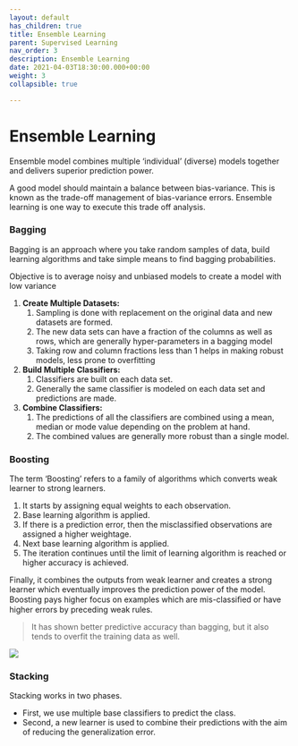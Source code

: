 ```yaml
---
layout: default
has_children: true
title: Ensemble Learning
parent: Supervised Learning
nav_order: 3
description: Ensemble Learning
date: 2021-04-03T18:30:00.000+00:00
weight: 3
collapsible: true

---
```

# Ensemble Learning

Ensemble model combines multiple ‘individual’ (diverse) models together and delivers superior prediction power. 

A good model should maintain a balance between bias-variance. This is known as the trade-off management of bias-variance errors. Ensemble learning is one way to execute this trade off analysis.

### Bagging

Bagging is an approach where you take random samples of data, build learning algorithms and take simple means to find bagging probabilities.

Objective is to average noisy and unbiased models to create a model with low variance 

1. **Create Multiple Datasets:**
   1. Sampling is done with replacement on the original data and new datasets are formed.
   2. The new data sets can have a fraction of the columns as well as rows, which are generally hyper-parameters in a bagging model
   3. Taking row and column fractions less than 1 helps in making robust models, less prone to overfitting
2. **Build Multiple Classifiers:**
   1. Classifiers are built on each data set.
   2. Generally the same classifier is modeled on each data set and predictions are made.
3. **Combine Classifiers:**
   1. The predictions of all the classifiers are combined using a mean, median or mode value depending on the problem at hand.
   2. The combined values are generally more robust than a single model.

### Boosting 

The term ‘Boosting’ refers to a family of algorithms which converts weak learner to strong learners.

1. It starts by assigning equal weights to each observation.
2. Base learning algorithm is applied. 
3. If there is a prediction error, then the misclassified observations are assigned a higher weightage.
4. Next base learning algorithm is applied.
5. The iteration continues until the limit of learning algorithm is reached or higher accuracy is achieved.

Finally, it combines the outputs from weak learner and creates a strong learner which eventually improves the prediction power of the model. Boosting pays higher focus on examples which are mis-classiﬁed or have higher errors by preceding weak rules.

> It has shown better predictive accuracy than bagging, but it also tends to overfit the training data as well.

![](https://do2blehelix.github.io/the-ml-handbook/images/ensemble.jpeg)

### Stacking 

Stacking works in two phases. 

* First, we use multiple base classifiers to predict the class. 
* Second, a new learner is used to combine their predictions with the aim of reducing the generalization error.